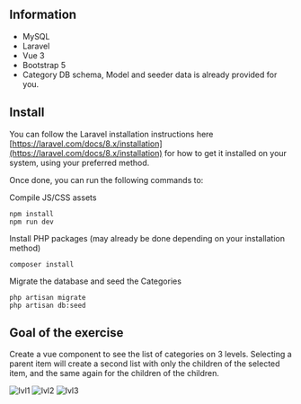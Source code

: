 ## Information

+ MySQL
+ Laravel
+ Vue 3
+ Bootstrap 5
+ Category DB schema, Model and seeder data is already provided for you.

## Install

You can follow the Laravel installation instructions here [https://laravel.com/docs/8.x/installation](https://laravel.com/docs/8.x/installation) for how to get it installed on your system, using your preferred method.

Once done, you can run the following commands to:

Compile JS/CSS assets

```
npm install
npm run dev
```

Install PHP packages (may already be done depending on your installation method)

```
composer install
```

Migrate the database and seed the Categories

```
php artisan migrate
php artisan db:seed
```

## Goal of the exercise

Create a vue component to see the list of categories on 3 levels. Selecting a parent item will create a second list with only the children of the selected item, and the same again for the children of the children.

![lvl1](https://user-images.githubusercontent.com/1737065/140910778-05cd6ac9-7fde-4570-8521-c039702302ce.jpg)
![lvl2](https://user-images.githubusercontent.com/1737065/140910812-16d60c7f-348a-4e85-ae20-6742866e49fa.jpg)
![lvl3](https://user-images.githubusercontent.com/1737065/140910824-869eac88-025c-4453-bedb-62d6df98a6db.jpg)
